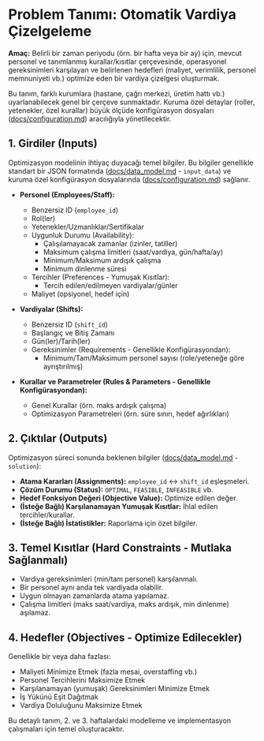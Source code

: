 # Problem Tanımı: Otomatik Vardiya Çizelgeleme

**Amaç:** Belirli bir zaman periyodu (örn. bir hafta veya bir ay) için, mevcut personel ve tanımlanmış kurallar/kısıtlar çerçevesinde, operasyonel gereksinimleri karşılayan ve belirlenen hedefleri (maliyet, verimlilik, personel memnuniyeti vb.) optimize eden bir vardiya çizelgesi oluşturmak.

Bu tanım, farklı kurumlara (hastane, çağrı merkezi, üretim hattı vb.) uyarlanabilecek genel bir çerçeve sunmaktadır. Kuruma özel detaylar (roller, yetenekler, özel kurallar) büyük ölçüde konfigürasyon dosyaları ([docs/configuration.md](mdc:docs/configuration.md)) aracılığıyla yönetilecektir.

## 1. Girdiler (Inputs)

Optimizasyon modelinin ihtiyaç duyacağı temel bilgiler. Bu bilgiler genellikle standart bir JSON formatında ([docs/data_model.md](mdc:docs/data_model.md) - `input_data`) ve kuruma özel konfigürasyon dosyalarında ([docs/configuration.md](mdc:docs/configuration.md)) sağlanır.

*   **Personel (Employees/Staff):**
    *   Benzersiz ID (`employee_id`)
    *   Rol(ler)
    *   Yetenekler/Uzmanlıklar/Sertifikalar
    *   Uygunluk Durumu (Availability):
        *   Çalışılamayacak zamanlar (izinler, tatiller)
        *   Maksimum çalışma limitleri (saat/vardiya, gün/hafta/ay)
        *   Minimum/Maksimum ardışık çalışma
        *   Minimum dinlenme süresi
    *   Tercihler (Preferences - Yumuşak Kısıtlar):
        *   Tercih edilen/edilmeyen vardiyalar/günler
    *   Maliyet (opsiyonel, hedef için)

*   **Vardiyalar (Shifts):**
    *   Benzersiz ID (`shift_id`)
    *   Başlangıç ve Bitiş Zamanı
    *   Gün(ler)/Tarih(ler)
    *   Gereksinimler (Requirements - Genellikle Konfigürasyondan):
        *   Minimum/Tam/Maksimum personel sayısı (role/yeteneğe göre ayrıştırılmış)

*   **Kurallar ve Parametreler (Rules & Parameters - Genellikle Konfigürasyondan):**
    *   Genel Kurallar (örn. maks ardışık çalışma)
    *   Optimizasyon Parametreleri (örn. süre sınırı, hedef ağırlıkları)

## 2. Çıktılar (Outputs)

Optimizasyon süreci sonunda beklenen bilgiler ([docs/data_model.md](mdc:docs/data_model.md) - `solution`):

*   **Atama Kararları (Assignments):** `employee_id` ↔ `shift_id` eşleşmeleri.
*   **Çözüm Durumu (Status):** `OPTIMAL`, `FEASIBLE`, `INFEASIBLE` vb.
*   **Hedef Fonksiyon Değeri (Objective Value):** Optimize edilen değer.
*   **(İsteğe Bağlı) Karşılanamayan Yumuşak Kısıtlar:** İhlal edilen tercihler/kurallar.
*   **(İsteğe Bağlı) İstatistikler:** Raporlama için özet bilgiler.

## 3. Temel Kısıtlar (Hard Constraints - Mutlaka Sağlanmalı)

*   Vardiya gereksinimleri (min/tam personel) karşılanmalı.
*   Bir personel aynı anda tek vardiyada olabilir.
*   Uygun olmayan zamanlarda atama yapılamaz.
*   Çalışma limitleri (maks saat/vardiya, maks ardışık, min dinlenme) aşılamaz.

## 4. Hedefler (Objectives - Optimize Edilecekler)

Genellikle bir veya daha fazlası:

*   Maliyeti Minimize Etmek (fazla mesai, overstaffing vb.)
*   Personel Tercihlerini Maksimize Etmek
*   Karşılanamayan (yumuşak) Gereksinimleri Minimize Etmek
*   İş Yükünü Eşit Dağıtmak
*   Vardiya Doluluğunu Maksimize Etmek

Bu detaylı tanım, 2. ve 3. haftalardaki modelleme ve implementasyon çalışmaları için temel oluşturacaktır. 